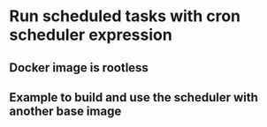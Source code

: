 # Run scheduled tasks with cron scheduler expression

## Docker image is rootless
## Example to build and use the scheduler with another base image
